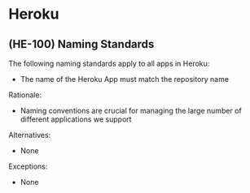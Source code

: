 # Heroku

## (HE-100) Naming Standards

The following naming standards apply to all apps in Heroku:

- The name of the Heroku App must match the repository name

Rationale:

- Naming conventions are crucial for managing the large number of different applications we support

Alternatives:

- None

Exceptions:

- None
